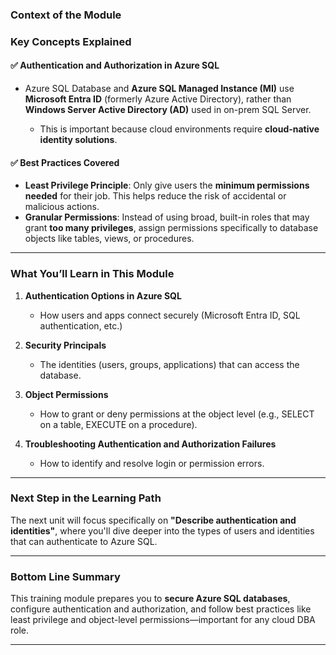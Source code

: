 ### **Context of the Module**

### **Key Concepts Explained**

#### ✅ **Authentication and Authorization in Azure SQL**

- Azure SQL Database and **Azure SQL Managed Instance (MI)** use **Microsoft Entra ID** (formerly Azure Active Directory), rather than **Windows Server Active Directory (AD)** used in on-prem SQL Server.

  - This is important because cloud environments require **cloud-native identity solutions**.

#### ✅ **Best Practices Covered**

- **Least Privilege Principle**: Only give users the **minimum permissions needed** for their job. This helps reduce the risk of accidental or malicious actions.
- **Granular Permissions**: Instead of using broad, built-in roles that may grant **too many privileges**, assign permissions specifically to database objects like tables, views, or procedures.

---

### **What You’ll Learn in This Module**

1. **Authentication Options in Azure SQL**

   - How users and apps connect securely (Microsoft Entra ID, SQL authentication, etc.)

2. **Security Principals**

   - The identities (users, groups, applications) that can access the database.

3. **Object Permissions**

   - How to grant or deny permissions at the object level (e.g., SELECT on a table, EXECUTE on a procedure).

4. **Troubleshooting Authentication and Authorization Failures**

   - How to identify and resolve login or permission errors.

---

### **Next Step in the Learning Path**

The next unit will focus specifically on **"Describe authentication and identities"**, where you'll dive deeper into the types of users and identities that can authenticate to Azure SQL.

---

### **Bottom Line Summary**

This training module prepares you to **secure Azure SQL databases**, configure authentication and authorization, and follow best practices like least privilege and object-level permissions—important for any cloud DBA role.

---
